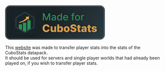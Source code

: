 <a href="https://modrinth.com/project/cubostats" rel="nofollow"><img src="https://raw.githubusercontent.com/awLyxz/cubostats-retroactive/refs/heads/main/assets/made_for_cubostats.svg" style="max-width: 100%;"></a>

This <a href="https://awlyxz.github.io/cubostats-retroactive/" rel="nofollow">website</a> was made to transfer player stats into the stats of the CuboStats datapack.
<br>
It should be used for servers and single player worlds that had already been played on, if you wish to transfer player stats.
